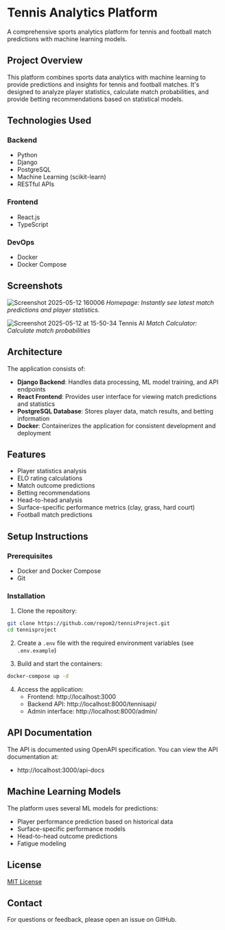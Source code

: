 # Tennis Analytics Platform

A comprehensive sports analytics platform for tennis and football match predictions with machine learning models.

## Project Overview

This platform combines sports data analytics with machine learning to provide predictions and insights for tennis and football
matches. It's designed to analyze player statistics, calculate match probabilities, and provide betting recommendations based on
statistical models.

## Technologies Used

### Backend
- Python
- Django
- PostgreSQL
- Machine Learning (scikit-learn)
- RESTful APIs

### Frontend
- React.js
- TypeScript

### DevOps
- Docker
- Docker Compose

## Screenshots
![Screenshot 2025-05-12 160006](https://github.com/user-attachments/assets/282a1e7d-85d1-4de5-aa6a-1ade6815d7bd)
*Homepage: Instantly see latest match predictions and player statistics.*

![Screenshot 2025-05-12 at 15-50-34 Tennis AI](https://github.com/user-attachments/assets/1d839282-5ec6-4bda-8868-9fcc038ca58a)
*Match Calculator: Calculate match probabilities*

## Architecture

The application consists of:
- **Django Backend**: Handles data processing, ML model training, and API endpoints
- **React Frontend**: Provides user interface for viewing match predictions and statistics
- **PostgreSQL Database**: Stores player data, match results, and betting information
- **Docker**: Containerizes the application for consistent development and deployment

## Features

- Player statistics analysis
- ELO rating calculations
- Match outcome predictions
- Betting recommendations
- Head-to-head analysis
- Surface-specific performance metrics (clay, grass, hard court)
- Football match predictions

## Setup Instructions

### Prerequisites
- Docker and Docker Compose
- Git

### Installation

1. Clone the repository:
```bash
git clone https://github.com/repom2/tennisProject.git
cd tennisproject
```

2. Create a `.env` file with the required environment variables (see `.env.example`)

3. Build and start the containers:
```bash
docker-compose up -d
```

4. Access the application:
   - Frontend: http://localhost:3000
   - Backend API: http://localhost:8000/tennisapi/
   - Admin interface: http://localhost:8000/admin/

## API Documentation

The API is documented using OpenAPI specification. You can view the API documentation at:
- http://localhost:3000/api-docs

## Machine Learning Models

The platform uses several ML models for predictions:
- Player performance prediction based on historical data
- Surface-specific performance models
- Head-to-head outcome predictions
- Fatigue modeling

## License

[MIT License](LICENSE)

## Contact

For questions or feedback, please open an issue on GitHub.
